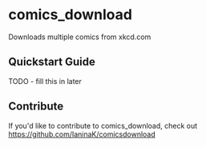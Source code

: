 comics_download
======

Downloads multiple comics from xkcd.com

Quickstart Guide
----------------

TODO - fill this in later

Contribute
----------

If you'd like to contribute to comics_download, check out https://github.com/IaninaK/comicsdownload
